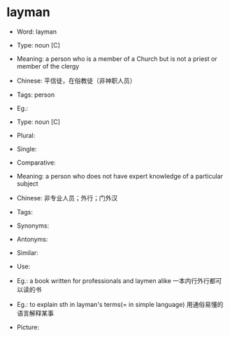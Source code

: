 # layman

- Word: layman

- Type: noun [C]
- Meaning: a person who is a member of a Church but is not a priest or member of the clergy
- Chinese: 平信徒，在俗教徒（非神职人员）
- Tags: person
- Eg.: 

- Type: noun [C]
- Plural: 
- Single: 
- Comparative: 
- Meaning: a person who does not have expert knowledge of a particular subject
- Chinese: 非专业人员；外行；门外汉
- Tags: 
- Synonyms: 
- Antonyms: 
- Similar: 
- Use: 
- Eg.: a book written for professionals and laymen alike 一本内行外行都可以读的书
- Eg.: to explain sth in layman's terms(= in simple language) 用通俗易懂的语言解释某事
- Picture: 

